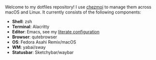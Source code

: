 Welcome to my dotfiles repository! I use [chezmoi](https://www.chezmoi.io/) to manage them across macOS and Linux. It currently consists of the following components:

* **Shell**: zsh
* **Terminal**: Alacritty
* **Editor**: Emacs, see my [literate configuration](dot_emacs.d/init.org)
* **Browser**: qutebrowser
* **OS**: Fedora Asahi Remix/macOS
* **WM**: yabai/sway
* **Statusbar**: Sketchybar/waybar
